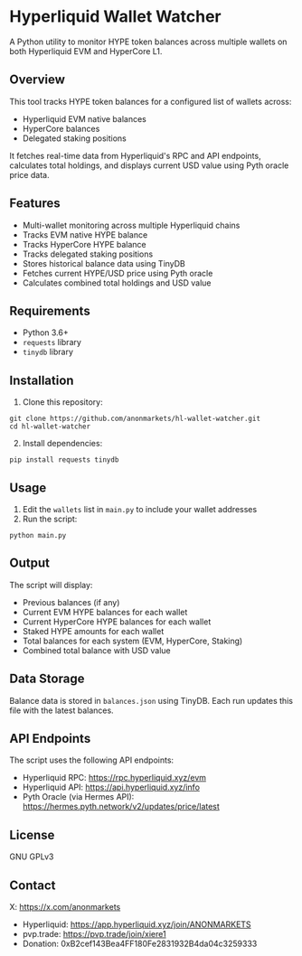 # Hyperliquid Wallet Watcher

A Python utility to monitor HYPE token balances across multiple wallets on both Hyperliquid EVM and HyperCore L1.

## Overview

This tool tracks HYPE token balances for a configured list of wallets across:
- Hyperliquid EVM native balances
- HyperCore balances
- Delegated staking positions

It fetches real-time data from Hyperliquid's RPC and API endpoints, calculates total holdings, and displays current USD value using Pyth oracle price data.

## Features

- Multi-wallet monitoring across multiple Hyperliquid chains
- Tracks EVM native HYPE balance
- Tracks HyperCore HYPE balance
- Tracks delegated staking positions
- Stores historical balance data using TinyDB
- Fetches current HYPE/USD price using Pyth oracle
- Calculates combined total holdings and USD value

## Requirements

- Python 3.6+
- `requests` library
- `tinydb` library

## Installation

1. Clone this repository:
```
git clone https://github.com/anonmarkets/hl-wallet-watcher.git
cd hl-wallet-watcher
```

2. Install dependencies:
```
pip install requests tinydb
```

## Usage

1. Edit the `wallets` list in `main.py` to include your wallet addresses
2. Run the script:
```
python main.py
```

## Output

The script will display:
- Previous balances (if any)
- Current EVM HYPE balances for each wallet
- Current HyperCore HYPE balances for each wallet
- Staked HYPE amounts for each wallet
- Total balances for each system (EVM, HyperCore, Staking)
- Combined total balance with USD value

## Data Storage

Balance data is stored in `balances.json` using TinyDB. Each run updates this file with the latest balances.

## API Endpoints

The script uses the following API endpoints:
- Hyperliquid RPC: https://rpc.hyperliquid.xyz/evm
- Hyperliquid API: https://api.hyperliquid.xyz/info
- Pyth Oracle (via Hermes API): https://hermes.pyth.network/v2/updates/price/latest

## License

GNU GPLv3

## Contact
X: https://x.com/anonmarkets

- Hyperliquid: https://app.hyperliquid.xyz/join/ANONMARKETS
- pvp.trade: https://pvp.trade/join/xiere1
- Donation: 0xB2cef143Bea4FF180Fe2831932B4da04c3259333